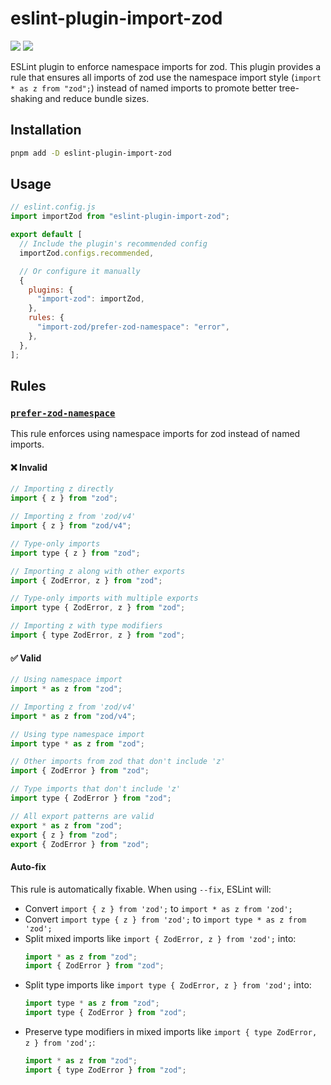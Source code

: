 # eslint-plugin-import-zod

<a href="https://www.npmjs.com/package/eslint-plugin-import-zod"><img src="https://img.shields.io/npm/v/eslint-plugin-import-zod"/></a>
<a href="https://nodejs.org/en/"><img src="https://img.shields.io/node/v/eslint-plugin-import-zod"/></a>

ESLint plugin to enforce namespace imports for zod. This plugin provides a rule that ensures all imports of zod use the namespace import style (`import * as z from "zod";`) instead of named imports to promote better tree-shaking and reduce bundle sizes.

## Installation

```bash
pnpm add -D eslint-plugin-import-zod
```

## Usage

```js
// eslint.config.js
import importZod from "eslint-plugin-import-zod";

export default [
  // Include the plugin's recommended config
  importZod.configs.recommended,

  // Or configure it manually
  {
    plugins: {
      "import-zod": importZod,
    },
    rules: {
      "import-zod/prefer-zod-namespace": "error",
    },
  },
];
```

## Rules

### [`prefer-zod-namespace`](docs/rules/prefer-zod-namespace.md)

This rule enforces using namespace imports for zod instead of named imports.

#### ❌ Invalid

```js
// Importing z directly
import { z } from "zod";

// Importing z from 'zod/v4'
import { z } from "zod/v4";

// Type-only imports
import type { z } from "zod";

// Importing z along with other exports
import { ZodError, z } from "zod";

// Type-only imports with multiple exports
import type { ZodError, z } from "zod";

// Importing z with type modifiers
import { type ZodError, z } from "zod";
```

#### ✅ Valid

```js
// Using namespace import
import * as z from "zod";

// Importing z from 'zod/v4'
import * as z from "zod/v4";

// Using type namespace import
import type * as z from "zod";

// Other imports from zod that don't include 'z'
import { ZodError } from "zod";

// Type imports that don't include 'z'
import type { ZodError } from "zod";

// All export patterns are valid
export * as z from "zod";
export { z } from "zod";
export { ZodError } from "zod";
```

#### Auto-fix

This rule is automatically fixable. When using `--fix`, ESLint will:

- Convert `import { z } from 'zod';` to `import * as z from 'zod';`
- Convert `import type { z } from 'zod';` to `import type * as z from 'zod';`
- Split mixed imports like `import { ZodError, z } from 'zod';` into:
  ```js
  import * as z from "zod";
  import { ZodError } from "zod";
  ```
- Split type imports like `import type { ZodError, z } from 'zod';` into:
  ```js
  import type * as z from "zod";
  import type { ZodError } from "zod";
  ```
- Preserve type modifiers in mixed imports like `import { type ZodError, z } from 'zod';`:
  ```js
  import * as z from "zod";
  import { type ZodError } from "zod";
  ```
